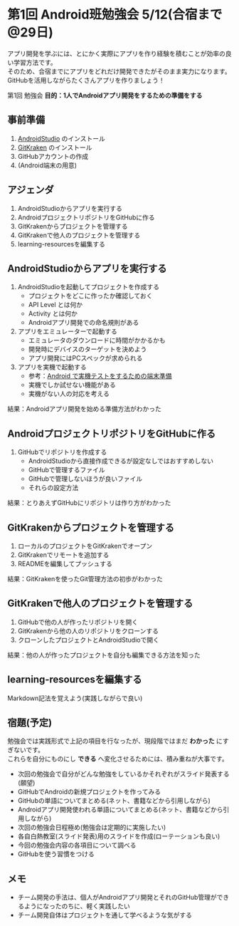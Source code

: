 # 第1回 Android班勉強会 5/12(合宿まで@29日)

アプリ開発を学ぶには、とにかく実際にアプリを作り経験を積むことが効率の良い学習方法です。</br>
そのため、合宿までにアプリをどれだけ開発できたがそのまま実力になります。</br>
GitHubを活用しながらたくさんアプリを作りましょう！

第1回 勉強会 **目的：1人でAndroidアプリ開発をするための準備をする**

## 事前準備

1. [AndroidStudio](https://developer.android.com/studio/index.html?hl=ja) のインストール
1. [GitKraken](https://www.gitkraken.com/) のインストール
1. GitHubアカウントの作成
1. (Android端末の用意)

## アジェンダ

1. AndroidStudioからアプリを実行する
1. AndroidプロジェクトリポジトリをGitHubに作る
1. GitKrakenからプロジェクトを管理する
1. GitKrakenで他人のプロジェクトを管理する
1. learning-resourcesを編集する

## AndroidStudioからアプリを実行する

1. AndroidStudioを起動してプロジェクトを作成する
    - プロジェクトをどこに作ったか確認しておく
    - API Level とは何か
    - Activity とは何か
    - Androidアプリ開発での命名規則がある
1. アプリをエミュレーターで起動する
    - エミュレータのダウンロードに時間がかかるかも
    - 開発時にデバイスのターゲットを決めよう
    - アプリ開発にはPCスペックが求められる
1. アプリを実機で起動する
    - 参考：[Android で実機テストをするための端末準備](http://qiita.com/Masahiro_Saito/items/4837b0adbb75a3db98d0)
    - 実機でしか試せない機能がある
    - 実機がない人の対応を考える

結果：Androidアプリ開発を始める準備方法がわかった

## AndroidプロジェクトリポジトリをGitHubに作る

1. GitHubでリポジトリを作成する
    - AndroidStudioから直接作成できるが設定なしではおすすめしない
    - GitHubで管理するファイル
    - GitHubで管理しないほうが良いファイル
    - それらの設定方法

結果：とりあえずGitHubにリポジトリは作り方がわかった

## GitKrakenからプロジェクトを管理する

1. ローカルのプロジェクトをGitKrakenでオープン
1. GitKrakenでリモートを追加する
1. READMEを編集してプッシュする

結果：GitKrakenを使ったGit管理方法の初歩がわかった

## GitKrakenで他人のプロジェクトを管理する

1. GitHubで他の人が作ったリポジトリを開く
1. GitKrakenから他の人のリポジトリをクローンする
1. クローンしたプロジェクトとAndroidStudioで開く

結果：他の人が作ったプロジェクトを自分も編集できる方法を知った

## learning-resourcesを編集する

Markdown記法を覚えよう(実践しながらで良い)

## 宿題(予定)

勉強会では実践形式で上記の項目を行なったが、現段階ではまだ **わかった** にすぎないです。</br>
これらを自分にものにし **できる** へ変化させるためには、積み重ねが大事です。</br>

- 次回の勉強会で自分がどんな勉強をしているかそれぞれがスライド発表する(願望)
- GitHubでAndroidの新規プロジェクトを作ってみる
- GitHubの単語についてまとめる(ネット、書籍などから引用しながら)
- Androidアプリ開発使われる単語についてまとめる(ネット、書籍などから引用しながら)
- 次回の勉強会日程極め(勉強会は定期的に実施したい)
- 各自白熱教室(スライド発表)用のスライドを作成(ローテーションも良い)
- 今回の勉強会内容の各項目について調べる
- GitHubを使う習慣をつける

## メモ

- チーム開発の手法は、個人がAndroidアプリ開発とそれのGitHub管理ができるようになったのちに、軽く実践したい
- チーム開発自体はプロジェクトを通して学べるような気がする
